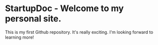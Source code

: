 # StartupDoc - Welcome to my personal site. 

This is my first Github repository. It's really exciting. I'm looking forward to learning more!
